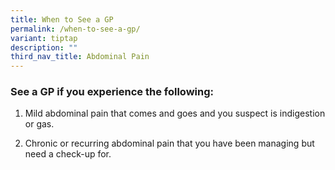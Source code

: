 ```yaml
---
title: When to See a GP
permalink: /when-to-see-a-gp/
variant: tiptap
description: ""
third_nav_title: Abdominal Pain
---
```

<h3>See a GP if you experience the following:</h3>
<ol data-tight="true" class="tight">
<li>
<p>Mild abdominal pain that comes and goes and you suspect is indigestion
or gas.</p>
</li>
<li>
<p>Chronic or recurring abdominal pain that you have been managing but need
a check-up for.</p>
</li>
</ol>
<p></p>